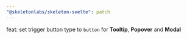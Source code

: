 ```yaml
---
"@skeletonlabs/skeleton-svelte": patch
---
```


feat: set trigger button type to `button` for **Tooltip**, **Popover** and **Modal**
